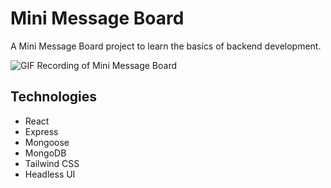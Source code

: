# Mini Message Board

A Mini Message Board project to learn the basics of backend development.

![GIF Recording of Mini Message Board](basic-info-site.gif)

## Technologies

- React
- Express
- Mongoose
- MongoDB
- Tailwind CSS
- Headless UI
